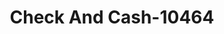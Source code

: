 ---
f_zip-code: 54501
f_state-code: WI
title: Check And Cash-10464
f_phone: 715-369-3333
f_city-only: Rhinelander
f_address: 2148 Lincoln Street Rhinelander
f_location-unique-id: '10464'
slug: check-and-cash-10464
updated-on: '2024-05-30T13:46:58.046Z'
created-on: '2024-05-30T13:36:59.803Z'
published-on: '2024-05-30T13:54:32.469Z'
f_city-state: cms/city/rhinelander-wi.md
f_company: cms/company/check-and-cash.md
f_state: cms/state/wisconsin.md
layout: '[payday-loan].html'
tags: payday-loan
---